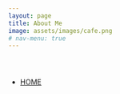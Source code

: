 ```yaml
---
layout: page
title: About Me
image: assets/images/cafe.png
# nav-menu: true
---
```


<!-- Main -->
<div id="main" class="alt">

<!-- One -->
<section id="one">
	<div class="inner">
		<header class="major">
		</header>
<html>
    <head>
        <meta charset="utf-8">
        <meta name="viewport" content="width=device-width, user-scalable=no, minimum-scale=1.0, maximum-scale=1.0">
        <title>COVID-19 Timeline</title>
        <script src="https://cdn.jsdelivr.net/npm/three@0.115.0/build/three.min.js" integrity="sha256-BKLpj/JlS+Fk4HENt+eiU5TifNz5GsSAl3KpXe80Lxc=" crossorigin="anonymous"></script>
        <script src="https://cdn.jsdelivr.net/npm/hammerjs@2.0.8/hammer.min.js" integrity="sha256-eVNjHw5UeU0jUqPPpZHAkU1z4U+QFBBY488WvueTm88=" crossorigin="anonymous"></script>
        <script src="https://cdn.jsdelivr.net/npm/nouislider@14.2.0/distribute/nouislider.min.js" integrity="sha256-mJEhSPx2bNn3ZLSPbXX0xNS6gdmEYIhb7NXK0K5edjk=" crossorigin="anonymous"></script>        
        <script src="https://cdn.jsdelivr.net/npm/wnumb@1.2.0/wNumb.min.js" integrity="sha256-DkHIFUKQfqQ7jA6GnWR9ZyB4Jb+j+dOuY12vnYq8xjk=" crossorigin="anonymous"></script>
        <script src="https://cdnjs.cloudflare.com/ajax/libs/topojson/3.0.2/topojson.min.js" integrity="sha256-tHoAPGoNdhIR28YHl9DWLzeRfdwigkH7OCBXMrHXhoM=" crossorigin="anonymous"></script>
        <script src="https://cdnjs.cloudflare.com/ajax/libs/animejs/3.2.0/anime.min.js" integrity="sha256-hBMojZuWKocCflyaG8T19KBq9OlTlK39CTxb8AUWKhY=" crossorigin="anonymous"></script>        
        <script src="https://cdnjs.cloudflare.com/ajax/libs/dat-gui/0.7.7/dat.gui.min.js" integrity="sha256-8IvN8DiAvwO7J3WLqoRDg2/XfkOxcB0urCTU4x0kBOM=" crossorigin="anonymous"></script>
        <script src="https://cdn.jsdelivr.net/npm/proj4@2.6.1/dist/proj4-src.min.js"></script>
        <link href="https://fonts.googleapis.com/css2?family=Roboto:wght@500&display=swap" rel="stylesheet">
        <link href="https://cdn.jsdelivr.net/npm/nouislider@14.2.0/distribute/nouislider.min.css" rel="stylesheet">
        <script src="https://cdn.jsdelivr.net/npm/feather-icons@4.28.0/dist/feather.min.js" integrity="sha256-XfzdiC+S1keia+s9l07y7ye5a874sBq67zK4u7LTjvk=" crossorigin="anonymous"></script>
        <link href="/assets/css/main.css" rel="stylesheet">
        <script src="/assets/js/Country.js"></script>
        <script src="/assets/js/CovidCountryData.js"></script>        
        <link rel="stylesheet" href="/assets/css/gallery.css">
    </head>
    <body> 
        <nav>
            <div class="row">
                <div class="col-md-9">
                    <ul>
                        <li><a href="../">HOME</a></li>
                    </ul>
                </div>
            </div>
        </nav>       
        <canvas id="mainCanvas"></canvas>
        <div class="overlay bottomGUI">
            <div class="country_name"></div>
            <div class="total_confirmed"></div>
            <div class="play_controls">
                <i id="btnPlay" data-feather="play-circle"></i>
                <i id="btnStop" data-feather="pause-circle" style="display: none;"></i>
            </div>
            <div class="date"></div>        
            <div id="dateSlider" class="slider"></div>
        </div>        
        <div class="overlay mouse_coordinates" style="display: none;"></div>
        <dialog id="favDialog">
        <form method="dialog">
            <div class="dialog_header">
                <h1>Interactive map/timeline of the COVID-19 virus</h1>            
                <i id="btnClose" data-feather="x"></i>
            </div>
            <hr>
            Data provided by <a href="https://github.com/CSSEGISandData" target="_blank">CSSE at Johns Hopkins University</a>
            <br />
            <br />
            <br />
            <span class="last_updated">Data Updated: May 1, 2020</span>
            <br />
            <br />
            <br />
            <a class="github" href="https://github.com/Melonman0/COVID-19-Timeline-Map" target="_blank"><i data-feather="github"></i></a>
        </form>
        </dialog>
        <script>
            let slider = document.querySelector("#dateSlider");
            let canvas = document.querySelector("#mainCanvas");
            let scene = new THREE.Scene();            
            let camera = new THREE.PerspectiveCamera(75, window.innerWidth / window.innerHeight, 0.1, 1000);             
            let renderer = new THREE.WebGLRenderer({canvas});  
            let cameraUpdatePos = new THREE.Vector3(0, 45, 200);
            let numberformatter = wNumb({ thousand: ',' });
            let shortDateFormat = { month:"numeric", day:"numeric", year: "2-digit"};
            //Used with proj4.js to convert longitudes and latitudes to my custom map format
            let firstProjection = "+proj=merc +a=55 +b=55 +lat_ts=0.0 +lon_0=0.0 +x_0=0.0 +y_0=0 +k=1.0 +units=m +nadgrids=@null +wktext  +no_defs";
            let secondProjection = "+proj=longlat +a=55 +b=55 +lat_ts=0.0 +lon_0=0.0 +x_0=0.0 +y_0=0 +k=1.0 +units=m +nadgrids=@null +wktext  +no_defs";
            let proj = proj4(firstProjection,secondProjection);
            let raycastObjs = [];
            let lineObjs = [];
            let covidJSON = {};
            let covidCountryList = [];
            let SELECTED = null;
            let isPlaying = true;
            let clock = new THREE.Clock();
            let startTime = clock.getElapsedTime();
            init();
            setupEventListeners();
            // createGUI();
            animate();
            function init() {
                clock.start();
                feather.replace();
                // 지도 배경 색깔 
                scene.background = new THREE.Color(0x000000);
                renderer.setSize(window.innerWidth/1.4, window.innerHeight/1.4);             
                canvas = renderer.domElement;
                fetch("/assets/world_map_web_merc.json").then((response) => {
                    return response.json();
                }).then((topology) => {
                    let features = topojson.feature(topology, topology.objects.world_map);
                    console.log(features);
                    console.log(topojson.bbox(topology));
                    for (const feature of features.features) {
                        let country = new Country(feature.geometry, feature.properties);                        
                        let shape = country.createShape();
                        let line = country.createLine();
                        raycastObjs.push(shape);
                        lineObjs.push(line);
                        // Workaround due to South Africa not having proper hole rendering
                        if (country.properties.NAME === "Lesotho" || country.properties.NAME === "Baikonur") {
                            shape.position.z = .1;
                            line.position.z = .1;
                        }
                        scene.add(shape);
                        scene.add(line);
                    }               
                });
                fetch("/assets/covid_data.json").then((response) => {
                    return response.json();
                }).then((json) => {
                    covidJSON = json;
                    for (const country of covidJSON){                            
                        let covidData = new CovidCountryData(country);
                        covidData.setConfirmed(FIRST_DATA_DATE.toLocaleDateString("en", shortDateFormat));
                        covidCountryList.push(covidData);
                        raycastObjs.push(covidData.mesh);
                        scene.add(covidData.mesh);                                            
                    }
                    let totalConfirmed = CovidCountryData.getTotalConfirmedByDate(FIRST_DATA_DATE.toLocaleDateString("en", shortDateFormat), covidCountryList, numberformatter);
                    <!-- document.querySelector(".total_confirmed").innerText = `Total Confirmed: ${totalConfirmed}`; -->
                });
                noUiSlider.create(slider, {
                    animate: false,
                    range: {
                        min: FIRST_DATA_DATE.getTime(),
                        max: LAST_DATA_DATE.getTime()
                    },
                    start: FIRST_DATA_DATE.getTime(),
                    format: {
                        to: function(value) {
                            return new Date(value).toLocaleDateString("en", shortDateFormat);
                        },
                        from: function(value) {
                            return parseInt(value);
                        }
                    },
                    pips: {
                        mode: 'values', 
                        values: [FIRST_DATA_DATE.getTime(), 
                            <!-- new Date("2/1/2020").getTime(), -->
                            <!-- new Date("3/1/2020").getTime(), -->
                            <!-- new Date("4/1/2020").getTime(), -->
                            LAST_DATA_DATE.getTime()],
                        density: 8,
                        format: {
                            to: function(value) {
                                return new Date(value).toLocaleDateString("en", ({ month:"numeric", day:"numeric"}));
                            }
                        }
                    }
                });
            }
            function animate() {
                requestAnimationFrame(animate);
                let delta = clock.getDelta();
                startTime += delta;                
                
                camera.position.x = cameraUpdatePos.x;                
                camera.position.y = cameraUpdatePos.y;
                camera.position.z = cameraUpdatePos.z;
                
                for(const data of covidCountryList) {
                    data.renderUpdate(delta);                                            
                }

                if(isPlaying) {
                    if( startTime >= .200 ) {
                        var value = new Date(slider.noUiSlider.get());
                        value.setDate(value.getDate() + 1);
                        slider.noUiSlider.set(value.getTime());
                        startTime = 0;

                        if(value.getTime() >= LAST_DATA_DATE.getTime()) {
                            isPlaying = false;
                            document.querySelector("#btnPlay").style.display = "inline";
                            document.querySelector("#btnStop").style.display = "none";
                        }
                    }
                }
                
                renderer.render(scene, camera);
            }


            function setupEventListeners() {
                let raycaster = new THREE.Raycaster();
                let mouse = new THREE.Vector2();
                let INTERSECTED = null;
                

                canvas.addEventListener("click", onDocumentClick, false);
                function onDocumentClick(event) {                                                        
                    mouse.x = (event.clientX / renderer.domElement.clientWidth) * 2 - 1;
                    mouse.y = -(event.clientY / renderer.domElement.clientHeight) * 2 + 1;
                    raycaster.setFromCamera(mouse, camera);

                    let intersects = raycaster.intersectObjects(raycastObjs);
                    let divName = document.querySelector(".country_name");

                    if (intersects.length > 0) {

                        if (SELECTED) {
                            SELECTED.material.color.set(SELECTED.userData.shapeColor);
                        }

                        SELECTED = intersects[0].object;
                        SELECTED.material.color.set(0x164B91);

                        if(SELECTED.userData.properties) {
                            divName.innerText = SELECTED.userData.properties.NAME;
                        } else if(SELECTED.userData.data) {
                            divName.innerText = SELECTED.userData.getInfoString(slider.noUiSlider.get(), numberformatter);
                        }
                        
                        console.log(SELECTED.userData)

                    } else {

                        if (SELECTED) {
                            SELECTED.material.color.set(SELECTED.userData.shapeColor);
                            divName.innerText = "";
                        }

                        SELECTED = null;
                    }
                    
                }


                canvas.addEventListener("wheel", onDocumentMouseWheel, false);
                function onDocumentMouseWheel(event) {
                    let direction = Math.sign(event.deltaY);
                    let moveToZ = camera.position.z + (direction * 40);
                    moveToZ = THREE.MathUtils.clamp(moveToZ, 30, 200);

                    anime({
                        targets: cameraUpdatePos,
                        z: moveToZ,
                        duration: 500,
                        easing: "easeOutQuad"
                    })
                }

                
                canvas.addEventListener("mousemove", onMouseMove, false);
                function onMouseMove(event) {
                    event.preventDefault();                    

                    mouse.x = (event.clientX / renderer.domElement.clientWidth) * 2 - 1;
                    mouse.y = -(event.clientY / renderer.domElement.clientHeight) * 2 + 1;

                    let mouseVec = new THREE.Vector3();
                    mouseVec.set( 
                            (event.clientX / window.innerWidth/1.4) * 2 - 1, 
                            -(event.clientY / window.innerHeight/1.4) * 2 + 1, 
                            0.5 
                        );

                    mouseVec.unproject( camera );
                    mouseVec.sub(camera.position).normalize();                        
                    let distance = - camera.position.z / mouseVec.z;
                    mouseVec.multiplyScalar( distance );

                    raycaster.setFromCamera(mouse, camera);

                    let divCoords = document.querySelector(".mouse_coordinates");
                    let projCoords = proj.forward({x:mouseVec.x, y:mouseVec.y});
                    let testInverse = proj.inverse({x:projCoords.x, y:projCoords.y});
                    divCoords.innerText = `Client Coords: ${event.clientX}, ${event.clientY}
                    Clip Space Coords: ${mouse.x}, ${mouse.y}
                    World Coords : ${mouseVec.x}, ${mouseVec.y}
                    projCoords: ${projCoords.x}, ${projCoords.y}
                    testInverse: ${testInverse.x}, ${testInverse.y}
                    `;

                    let intersects = raycaster.intersectObjects(raycastObjs);

                    if (intersects.length > 0) {
                        if (INTERSECTED && INTERSECTED != SELECTED) {                            
                            INTERSECTED.material.color.set(INTERSECTED.userData.shapeColor);
                        }

                        INTERSECTED = intersects[0].object;

                        if (INTERSECTED != SELECTED) {
                            <!-- 나라 색깔 -->
                            INTERSECTED.material.color.setHex(0xffcccc);
                        }

                    } else {
                        if (INTERSECTED && INTERSECTED != SELECTED) {
                            INTERSECTED.material.color.set(INTERSECTED.userData.shapeColor);
                        }
                    } 
                }

                let hammertime = new Hammer(canvas);
                let lastScale = 1;
                let zoomOffset = new THREE.Vector3(0,0,0);
                hammertime.get('pinch').set({ enable: true });
                hammertime.on("pinchstart pinchin pinchout pinchend", function(ev) {
                    console.log(ev.center)
                    let moveToZ = camera.position.z;
                    
                    if (ev.scale < lastScale) {
                        moveToZ += 1 * (1/ev.scale);
                    } else if (ev.scale > lastScale) {
                        moveToZ -= 1 * ev.scale;
                    }
                    lastScale = ev.scale;

                    if(ev.type === "pinchend") {                        
                        lastScale = 1;
                    }    

                    cameraUpdatePos.z = THREE.MathUtils.clamp(moveToZ, 30, 200);;
                });

                

                let startPos = new THREE.Vector3();
                let currentPos = new THREE.Vector3(); 
                let delta = new THREE.Vector3();
                hammertime.on("panstart panmove", function(ev) {
                    if(ev.type === "panstart") {                        
                        startPos.set( 
                            (ev.srcEvent.clientX / window.innerWidth/1.4) * 2 - 1, 
                            -(ev.srcEvent.clientY / window.innerHeight/1.4) * 2 + 1, 
                            0.5 
                        );

                        startPos.unproject( camera );
                        startPos.sub(camera.position).normalize();                        
                        let distance = - camera.position.z / startPos.z;
                        startPos.multiplyScalar( distance )
                        
                        startPos.x += cameraUpdatePos.x;
                        startPos.y += cameraUpdatePos.y;
                    }

                    if (ev.type === "panmove") 
                    {                    
                        currentPos.set( 
                            (ev.srcEvent.clientX / window.innerWidth/1.4) * 2 - 1, 
                            -(ev.srcEvent.clientY / window.innerHeight/1.4) * 2 + 1, 
                            0.5 
                        );         
                        

                        currentPos.unproject( camera );
                        currentPos.sub(camera.position).normalize();
                        let distance = - camera.position.z / currentPos.z;
                        currentPos.multiplyScalar( distance );
                        
                        delta.subVectors(startPos, currentPos);                                                 

                        cameraUpdatePos.x = THREE.MathUtils.clamp(delta.x, -200, 200);
                        cameraUpdatePos.y = THREE.MathUtils.clamp(delta.y, -50, 140); //Y clamp is strange because Antartica has been removed, but the coordinates stayed the same
                    }
                });

                window.addEventListener("resize", onWindowResize, false);
                function onWindowResize() {
                    camera.aspect = window.innerWidth / window.innerHeight;
                    camera.updateProjectionMatrix();

                    renderer.setSize(window.innerWidth, window.innerHeight);
                }

                let divName = document.querySelector(".country_name");
                slider.noUiSlider.on("update", (value) => {                    
                    let dateSelected = new Date(value);
                    let totalConfirmed = CovidCountryData.getTotalConfirmedByDate(value, covidCountryList, numberformatter);

                    document.querySelector(".date").innerText = dateSelected.toLocaleDateString("en", ({ month:"long", day:"numeric", year: "numeric"}));                    
                    <!-- document.querySelector(".total_confirmed").innerText = `Total Confirmed: ${totalConfirmed}`; -->
                    if(SELECTED && SELECTED.userData.data) {
                        divName.innerText = SELECTED.userData.getInfoString(slider.noUiSlider.get(), numberformatter);
                    }

                    for(const data of covidCountryList) {
                         data.setConfirmed(value)
                    }
                });

                slider.noUiSlider.on("start", (value) => {
                    isPlaying = false;
                    document.querySelector("#btnPlay").style.display = "inline";
                    document.querySelector("#btnStop").style.display = "none";
                });

                let btnPlay = document.querySelector("#btnStop");
                let btnStop = document.querySelector("#btnPlay");
                btnPlay.addEventListener("click", btnPlayClick, false);
                function btnPlayClick() {
                    isPlaying = true;
                    btnPlay.style.display = "none";
                    btnStop.style.display = "inline";
                }

                btnStop.addEventListener("click", btnStopClick, false)
                function btnStopClick() {
                    isPlaying = false;
                    btnPlay.style.display = "inline";
                    btnStop.style.display = "none";
                }

            }

            function createGUI() {
                let Config = {                    
                    ShowAbout: function () {
                        let favDialog = document.getElementById("favDialog");
                        let btnClose = document.getElementById("btnClose"); 
                        favDialog.showModal();                        
                        
                        btnClose.addEventListener("click", function close() {
                            favDialog.close();
                            btnClose.removeEventListener("click", close);
                        });
                    }, 
                }
                let gui = new dat.GUI();
                gui.width = 260;                
                gui.add(CovidCountryData, "useLinearScale").name("Use Linear Scaling").onChange(() => {
                    let date = slider.noUiSlider.get();
                    for(const data of covidCountryList) {
                         data.setConfirmed(date);
                    }
                });
                gui.add(Config, "ShowAbout").name("About");
                gui.close();
            }
            
        </script>
    </body>
</html>